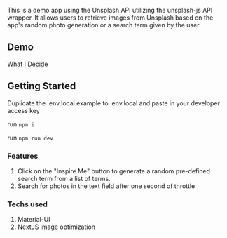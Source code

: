 This is a demo app using the Unsplash API utilizing the unsplash-js API wrapper.
It allows users to retrieve images from Unsplash based on the app's random photo generation or a search term given by the user.

## Demo

[What I Decide](https://what-i-decide.vercel.app/)

## Getting Started

Duplicate the .env.local.example to .env.local and paste in your developer access key

run `npm i`

run `npm run dev`

### Features

1. Click on the "Inspire Me" button to generate a random pre-defined search term from a list of terms.
2. Search for photos in the text field after one second of throttle

### Techs used

1. Material-UI
2. NextJS image optimization
